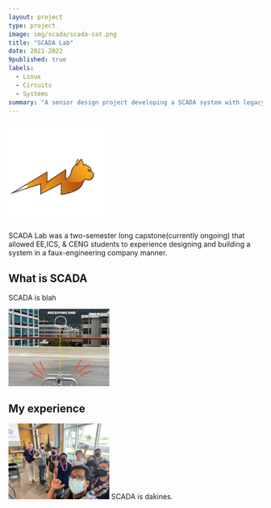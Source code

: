 ```yaml
---
layout: project
type: project
image: img/scada/scada-cat.png
title: "SCADA Lab"
date: 2021-2022
9published: true
labels:
  - Linux
  - Circuits
  - Systems
summary: "A senior design project developing a SCADA system with legacy industrial components."
---
```


<img width="200px" class="img-fluid" src="../img/scada/scada-cat.png">

SCADA Lab was a two-semester long capstone(currently ongoing) that allowed EE,ICS, & CENG students to experience designing and building a system in a faux-engineering company manner. 

## What is SCADA

SCADA is blah

<img width="200px" class="img-fluid" src="../img/scada/antenna-plan.png">

## My experience
<img width="200px" class="img-fluid" src="../img/scada/h4d.jpg">
SCADA is dakines.
